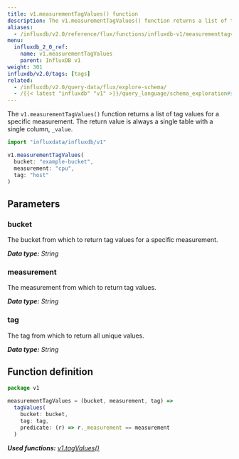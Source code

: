 ```yaml
---
title: v1.measurementTagValues() function
description: The v1.measurementTagValues() function returns a list of tag values for a specific measurement.
aliases:
  - /influxdb/v2.0/reference/flux/functions/influxdb-v1/measurementtagvalues/
menu:
  influxdb_2_0_ref:
    name: v1.measurementTagValues
    parent: InfluxDB v1
weight: 301
influxdb/v2.0/tags: [tags]
related:
  - /influxdb/v2.0/query-data/flux/explore-schema/
  - /{{< latest "influxdb" "v1" >}}/query_language/schema_exploration#show-tag-values, SHOW TAG VALUES in InfluxQL
---
```


The `v1.measurementTagValues()` function returns a list of tag values for a specific measurement.
The return value is always a single table with a single column, `_value`.



```js
import "influxdata/influxdb/v1"

v1.measurementTagValues(
  bucket: "example-bucket",
  measurement: "cpu",
  tag: "host"
)
```

## Parameters

### bucket
The bucket from which to return tag values for a specific measurement.

_**Data type:** String_

### measurement
The measurement from which to return tag values.

_**Data type:** String_

### tag
The tag from which to return all unique values.

_**Data type:** String_


## Function definition
```js
package v1

measurementTagValues = (bucket, measurement, tag) =>
  tagValues(
    bucket: bucket,
    tag: tag,
    predicate: (r) => r._measurement == measurement
  )
```

_**Used functions:**
[v1.tagValues()](/influxdb/v2.0/reference/flux/stdlib/influxdb-v1/tagvalues)_
